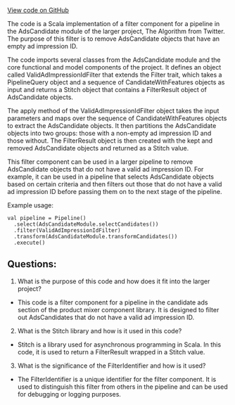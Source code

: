 [View code on GitHub](https://github.com/misbahsy/the-algorithm/product-mixer/component-library/src/main/scala/com/twitter/product_mixer/component_library/pipeline/candidate/ads/ValidAdImpressionIdFilter.scala)

The code is a Scala implementation of a filter component for a pipeline in the AdsCandidate module of the larger project, The Algorithm from Twitter. The purpose of this filter is to remove AdsCandidate objects that have an empty ad impression ID. 

The code imports several classes from the AdsCandidate module and the core functional and model components of the project. It defines an object called ValidAdImpressionIdFilter that extends the Filter trait, which takes a PipelineQuery object and a sequence of CandidateWithFeatures objects as input and returns a Stitch object that contains a FilterResult object of AdsCandidate objects. 

The apply method of the ValidAdImpressionIdFilter object takes the input parameters and maps over the sequence of CandidateWithFeatures objects to extract the AdsCandidate objects. It then partitions the AdsCandidate objects into two groups: those with a non-empty ad impression ID and those without. The FilterResult object is then created with the kept and removed AdsCandidate objects and returned as a Stitch value. 

This filter component can be used in a larger pipeline to remove AdsCandidate objects that do not have a valid ad impression ID. For example, it can be used in a pipeline that selects AdsCandidate objects based on certain criteria and then filters out those that do not have a valid ad impression ID before passing them on to the next stage of the pipeline. 

Example usage:

```
val pipeline = Pipeline()
  .select(AdsCandidateModule.selectCandidates())
  .filter(ValidAdImpressionIdFilter)
  .transform(AdsCandidateModule.transformCandidates())
  .execute()
```
## Questions: 
 1. What is the purpose of this code and how does it fit into the larger project?
- This code is a filter component for a pipeline in the candidate ads section of the product mixer component library. It is designed to filter out AdsCandidates that do not have a valid ad impression ID.

2. What is the Stitch library and how is it used in this code?
- Stitch is a library used for asynchronous programming in Scala. In this code, it is used to return a FilterResult wrapped in a Stitch value.

3. What is the significance of the FilterIdentifier and how is it used?
- The FilterIdentifier is a unique identifier for the filter component. It is used to distinguish this filter from others in the pipeline and can be used for debugging or logging purposes.